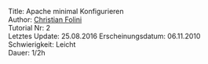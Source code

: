Title: Apache minimal Konfigurieren  
Author: <a href="mailto:christian.folini@netnea.com">Christian Folini</a>  
Tutorial Nr: 2  
Letztes Update: 25.08.2016
Erscheinungsdatum: 06.11.2010  
Schwierigkeit: Leicht  
Dauer: 1/2h

